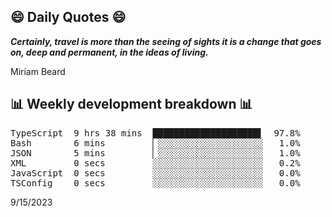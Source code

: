## 😄 Daily Quotes 😄

_**Certainly, travel is more than the seeing of sights it is a change that goes on, deep and permanent, in the ideas of living.**_

Miriam Beard



## 📊 Weekly development breakdown 📊

<pre>TypeScript  9 hrs 38 mins  ████████████████████▌  97.8%
Bash        6 mins         ▏░░░░░░░░░░░░░░░░░░░░   1.0%
JSON        5 mins         ▏░░░░░░░░░░░░░░░░░░░░   1.0%
XML         0 secs         ░░░░░░░░░░░░░░░░░░░░░   0.2%
JavaScript  0 secs         ░░░░░░░░░░░░░░░░░░░░░   0.0%
TSConfig    0 secs         ░░░░░░░░░░░░░░░░░░░░░   0.0%</pre>

9/15/2023